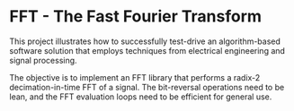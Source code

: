 # FFT - The Fast Fourier Transform

This project illustrates how to successfully test-drive an algorithm-based software solution that employs techniques from electrical engineering and signal processing.

The objective is to implement an FFT library that performs a radix-2 decimation-in-time FFT of a signal. The bit-reversal operations need to be lean, and the FFT evaluation loops need to be efficient for general use.
